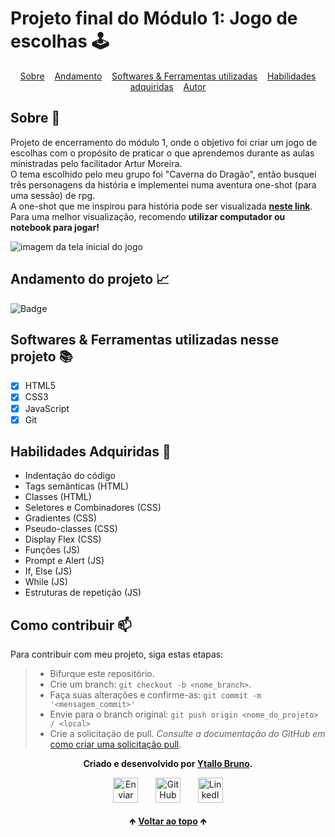 # Projeto final do Módulo 1: Jogo de escolhas 🕹️

<div id="inicio" align=center>
  <a href="#sobre">Sobre</a>&nbsp;&nbsp;&nbsp;
  <a href="#andamento">Andamento</a>&nbsp;&nbsp;&nbsp;
  <a href="#linguagens">Softwares & Ferramentas utilizadas</a>&nbsp;&nbsp;&nbsp;
  <a href="#habilidades">Habilidades adquiridas</a>&nbsp;&nbsp;&nbsp;
  <a href="#autor">Autor</a> 
</div>

<h2 id="sobre">Sobre 🔎</h2>
  <p>Projeto de encerramento do módulo 1, onde o objetivo foi criar um jogo de escolhas com o propósito de praticar o que aprendemos durante as aulas ministradas pelo facilitador Artur Moreira.<br>
  O tema escolhido pelo meu grupo foi "Caverna do Dragão", então busquei três personagens da história e implementei numa aventura one-shot (para uma sessão) de rpg.<br>
  A one-shot que me inspirou para história pode ser visualizada <a href="https://aventureirosdosreinos.com/a-estrada-para-portao-de-baldur/"><strong>neste link</strong></a>.<br>
  Para uma melhor visualização, recomendo <strong>utilizar computador ou notebook para jogar!</strong></p>

<img src="./CavernaDoDragão.png" alt="imagem da tela inicial do jogo">

<h2 id="andamento">Andamento do projeto 📈</h2>

  ![Badge](https://img.shields.io/website?down_message=offline&label=status&style=for-the-badge&up_color=g&up_message=concluido&url=https%3A%2F%2Fytallobruno.github.io%2Fprojetofinalmodulo1resilia%2F)

<h2 id="linguagens">Softwares & Ferramentas utilizadas nesse projeto 📚</h2>

  - [x] HTML5
  - [x] CSS3
  - [x] JavaScript
  - [x] Git

<h2 id="habilidades">Habilidades Adquiridas 📝</h2>

  - Indentação do código
  - Tags semânticas (HTML)
  - Classes (HTML)
  - Seletores e Combinadores (CSS)
  - Gradientes (CSS)
  - Pseudo-classes (CSS)
  - Display Flex (CSS)
  - Funções (JS)
  - Prompt e Alert (JS)
  - If, Else (JS)
  - While (JS)
  - Estruturas de repetição (JS)

<h2 id="contribuir">Como contribuir 📫</h2>

Para contribuir com meu projeto, siga estas etapas:
  >- Bifurque este repositório.
  >- Crie um branch: `git checkout -b <nome_branch>`.
  >- Faça suas alterações e confirme-as: `git commit -m '<mensagem_commit>'`
  >- Envie para o branch original: `git push origin <nome_do_projeto> / <local>`
  >- Crie a solicitação de pull.
*Consulte a documentação do GitHub em* [como criar uma solicitação pull](https://help.github.com/en/github/collaborating-with-issues-and-pull-requests/creating-a-pull-request).

<div id="autor" align="center">
  
  **Criado e desenvolvido por [Ytallo Bruno](https://www.linkedin.com/in/ytallobruno/).**
  
 <div align="center"> 
  <a href="mailto:ytallobruno@hotmail.com"><img src="https://cdn-icons-png.flaticon.com/512/2525/2525737.png" height="40em" title="Enviar E-mail"></a>
   &nbsp;&nbsp;&nbsp;&nbsp;&nbsp;
  <a href="https://github.com/ytallobruno" target="_blank"><img src="https://cdn-icons-png.flaticon.com/512/733/733553.png" height="40em" title="GitHub de Ytallo"></a>
   &nbsp;&nbsp;&nbsp;&nbsp;&nbsp;
  <a href="https://www.linkedin.com/in/ytallobruno/" target="_blank"><img src="https://cdn-icons-png.flaticon.com/512/145/145807.png" height="40em" title="LinkedIn de Ytallo"></a>
  </div>
</div>

<br>

<div align="center">
  &#129145;&nbsp;<a href="#inicio"><strong>Voltar ao topo</strong></a>&nbsp;&#129145;
</div>
